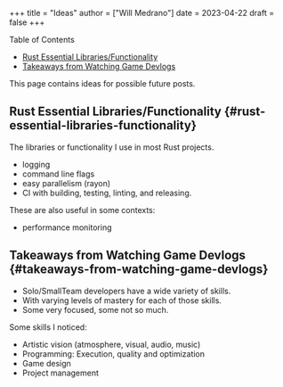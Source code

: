 +++
title = "Ideas"
author = ["Will Medrano"]
date = 2023-04-22
draft = false
+++

<div class="ox-hugo-toc toc">

<div class="heading">Table of Contents</div>

- [Rust Essential Libraries/Functionality](#rust-essential-libraries-functionality)
- [Takeaways from Watching Game Devlogs](#takeaways-from-watching-game-devlogs)

</div>
<!--endtoc-->

This page contains ideas for possible future posts.


## Rust Essential Libraries/Functionality {#rust-essential-libraries-functionality}

The libraries or functionality I use in most Rust projects.

-   logging
-   command line flags
-   easy parallelism (rayon)
-   CI with building, testing, linting, and releasing.

These are also useful in some contexts:

-   performance monitoring


## Takeaways from Watching Game Devlogs {#takeaways-from-watching-game-devlogs}

-   Solo/SmallTeam developers have a wide variety of skills.
-   With varying levels of mastery for each of those skills.
-   Some very focused, some not so much.

Some skills I noticed:

-   Artistic vision (atmosphere, visual, audio, music)
-   Programming: Execution, quality and optimization
-   Game design
-   Project management
